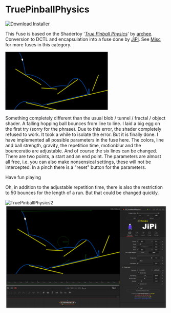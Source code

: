# TruePinballPhysics
<a href="TruePinballPhysics-Installer.lua" download><img alt="Download Installer" src="https://img.shields.io/static/v1?label=Download&message=TruePinballPhysics-Installer.lua&color=blue" /></a>

This Fuse is based on the Shadertoy '_[True Pinball Physics](https://www.shadertoy.com/view/4tBGRm)_' by [archee](https://www.shadertoy.com/user/archee). Conversion to DCTL and encapsulation into a fuse done by [JiPi](../../Site/Profiles/JiPi.md). See [Misc](README.md) for more fuses in this category.

[![TruePinballPhysics Thumbnail](TruePinballPhysics.png)](https://www.shadertoy.com/view/4tBGRm "View on Shadertoy.com")



<!-- +++ DO NOT REMOVE THIS COMMENT +++ DO NOT ADD OR EDIT ANY TEXT BEFORE THIS LINE +++ IT WOULD BE A REALLY BAD IDEA +++ -->

Something completely different than the usual blob / tunnel / fractal / object shader.
A falling hopping ball bounces from line to line. I laid a big egg on the first try (sorry for the phrase). Due to this error, the shader completely refused to work. It took a while to isolate the error. But it is finally done. I have implemented all possible parameters in the fuse here. The colors, line and ball strength, gravity, the repetition time, motionblur and the bounceratio are adjustable. And of course the six lines can be changed. There are two points, a start and an end point. The parameters are almost all free, i.e. you can also make nonsensical settings, these will not be intercepted. In a pinch there is a "reset" button for the parameters.

Have fun playing

Oh, in addition to the adjustable repetition time, there is also the restriction to 50 bounces for the length of a run. But that could be changed quickly.

![TruePinballPhysics2](https://user-images.githubusercontent.com/78935215/116098822-a7d05980-a6ab-11eb-9e85-4ebd128ba09a.gif)
[![TruePinballPhysics](TruePinballPhysics_screenshot.png)](TruePinballPhysics.fuse)




<!-- +++ DO NOT REMOVE THIS COMMENT +++ DO NOT EDIT ANY TEXT THAT COMES AFTER THIS LINE +++ TRUST ME: JUST DON'T DO IT +++ -->

